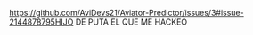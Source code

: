 https://github.com/AviDevs21/Aviator-Predictor/issues/3#issue-2144878795HIJO DE PUTA EL QUE ME HACKEO
